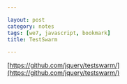 ```yaml
---

layout: post
category: notes
tags: [we7, javascript, bookmark]
title: TestSwarm

---
```


[https://github.com/jquery/testswarm/](https://github.com/jquery/testswarm/)
